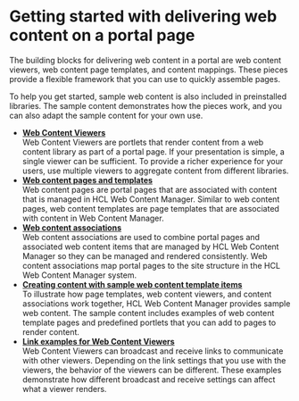 # Getting started with delivering web content on a portal page

The building blocks for delivering web content in a portal are web content viewers, web content page templates, and content mappings. These pieces provide a flexible framework that you can use to quickly assemble pages.

To help you get started, sample web content is also included in preinstalled libraries. The sample content demonstrates how the pieces work, and you can also adapt the sample content for your own use.

-   **[Web Content Viewers](../wcm/wcm_deploy_wcmviewer_about.md)**  
Web Content Viewers are portlets that render content from a web content library as part of a portal page. If your presentation is simple, a single viewer can be sufficient. To provide a richer experience for your users, use multiple viewers to aggregate content from different libraries.
-   **[Web content pages and templates](../wcm/wcm_delivery_webpagetemplate_about.md)**  
Web content pages are portal pages that are associated with content that is managed in HCL Web Content Manager. Similar to web content pages, web content templates are page templates that are associated with content in Web Content Manager.
-   **[Web content associations](../wcm/wcm_delivery_contentmap_about.md)**  
Web content associations are used to combine portal pages and associated web content items that are managed by HCL Web Content Manager so they can be managed and rendered consistently. Web content associations map portal pages to the site structure in the HCL Web Content Manager system.
-   **[Creating content with sample web content template items](../wcm/wcm_delivery_ctsamples_main.md)**  
To illustrate how page templates, web content viewers, and content associations work together, HCL Web Content Manager provides sample web content. The sample content includes examples of web content template pages and predefined portlets that you can add to pages to render content.
-   **[Link examples for Web Content Viewers](../wcm/wcm_config_delivery_portlet_linking.md)**  
Web Content Viewers can broadcast and receive links to communicate with other viewers. Depending on the link settings that you use with the viewers, the behavior of the viewers can be different. These examples demonstrate how different broadcast and receive settings can affect what a viewer renders.


